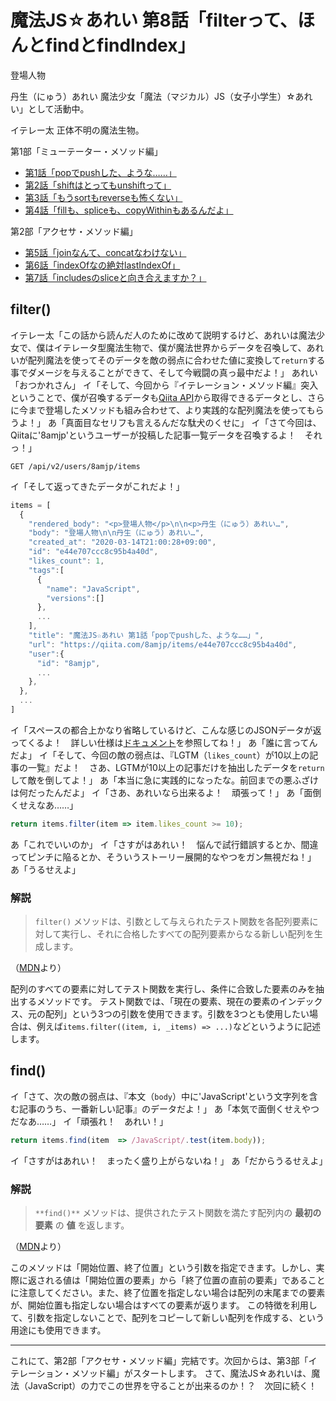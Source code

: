 # 魔法JS☆あれい 第8話「filterって、ほんとfindとfindIndex」

登場人物

丹生（にゅう）あれい
魔法少女「魔法（マジカル）JS（女子小学生）☆あれい」として活動中。

イテレー太
正体不明の魔法生物。

第1部「ミューテーター・メソッド編」
* [第1話「popでpushした、ような……」](https://qiita.com/8amjp/items/e44e707ccc8c95b4a40d)
* [第2話「shiftはとってもunshiftって」](https://qiita.com/8amjp/items/3fc1b2defd28ba1c2df3)
* [第3話「もうsortもreverseも怖くない」](https://qiita.com/8amjp/items/86f5294981fbebd3fe2d)
* [第4話「fillも、spliceも、copyWithinもあるんだよ」](https://qiita.com/8amjp/items/0741e35b70ea32711265)

第2部「アクセサ・メソッド編」
* [第5話「joinなんて、concatなわけない」](https://qiita.com/8amjp/items/229c41ad2146728abd89)
* [第6話「indexOfなの絶対lastIndexOf」](https://qiita.com/8amjp/items/f7e421722e419c1c0a7d)
* [第7話「includesのsliceと向き合えますか？」](https://qiita.com/8amjp/items/007ac192399225db3843)

## filter()

イテレー太「この話から読んだ人のために改めて説明するけど、あれいは魔法少女で、僕はイテレータ型魔法生物で、僕が魔法世界からデータを召喚して、あれいが配列魔法を使ってそのデータを敵の弱点に合わせた値に変換して`return`する事でダメージを与えることができて、そして今戦闘の真っ最中だよ！」
あれい「おつかれさん」
イ「そして、今回から『イテレーション・メソッド編』突入ということで、僕が召喚するデータも[Qiita API](https://qiita.com/api/v2/docs)から取得できるデータとし、さらに今まで登場したメソッドも組み合わせて、より実践的な配列魔法を使ってもらうよ！」
あ「真面目なセリフも言えるんだな駄犬のくせに」
イ「さて今回は、Qiitaに'8amjp'というユーザーが投稿した記事一覧データを召喚するよ！　それっ！」

```
GET /api/v2/users/8amjp/items
```

イ「そして返ってきたデータがこれだよ！」

```js
items = [
  {
    "rendered_body": "<p>登場人物</p>\n\n<p>丹生（にゅう）あれい…",
    "body": "登場人物\n\n丹生（にゅう）あれい…",
    "created_at": "2020-03-14T21:00:28+09:00",
    "id": "e44e707ccc8c95b4a40d",
    "likes_count": 1,
    "tags":[
      {
        "name": "JavaScript",
        "versions":[]
      },
      ...
    ],
    "title": "魔法JS☆あれい 第1話「popでpushした、ような……」",
    "url": "https://qiita.com/8amjp/items/e44e707ccc8c95b4a40d",
    "user":{
      "id": "8amjp",
      ...
    },
  },
  ...
]
```

イ「スペースの都合上かなり省略しているけど、こんな感じのJSONデータが返ってくるよ！　詳しい仕様は[ドキュメント](https://qiita.com/api/v2/docs#get-apiv2usersuser_iditems)を参照してね！」
あ「誰に言ってんだよ」
イ「そして、今回の敵の弱点は、『LGTM（`likes_count`）が10以上の記事の一覧』だよ！　さあ、LGTMが10以上の記事だけを抽出したデータを`return`して敵を倒してよ！」
あ「本当に急に実践的になったな。前回までの悪ふざけは何だったんだよ」
イ「さあ、あれいなら出来るよ！　頑張って！」
あ「面倒くせえなあ……」

```js
return items.filter(item => item.likes_count >= 10);
```

あ「これでいいのか」
イ「さすがはあれい！　悩んで試行錯誤するとか、間違ってピンチに陥るとか、そういうストーリー展開的なやつをガン無視だね！」
あ「うるせえよ」

### 解説

> `filter()` メソッドは、引数として与えられたテスト関数を各配列要素に対して実行し、それに合格したすべての配列要素からなる新しい配列を生成します。

（[MDN](https://developer.mozilla.org/ja/docs/Web/JavaScript/Reference/Global_Objects/Array/filter)より）

配列のすべての要素に対してテスト関数を実行し、条件に合致した要素のみを抽出するメソッドです。
テスト関数では、「現在の要素、現在の要素のインデックス、元の配列」という3つの引数を使用できます。引数を3つとも使用したい場合は、例えば`items.filter((item, i, _items) => ...)`などというように記述します。

## find()

イ「さて、次の敵の弱点は、『本文（`body`）中に'JavaScript'という文字列を含む記事のうち、一番新しい記事』のデータだよ！」
あ「本気で面倒くせえやつだなあ……」
イ「頑張れ！　あれい！」

```js
return items.find(item  => /JavaScript/.test(item.body));
```

イ「さすがはあれい！　まったく盛り上がらないね！」
あ「だからうるせえよ」

### 解説

> `**find()**` メソッドは、提供されたテスト関数を満たす配列内の **最初の要素** の **値** を返します。

（[MDN](https://developer.mozilla.org/ja/docs/Web/JavaScript/Reference/Global_Objects/Array/slice)より）

このメソッドは「開始位置、終了位置」という引数を指定できます。しかし、実際に返される値は「開始位置の要素」から「終了位置の直前の要素」であることに注意してください。また、終了位置を指定しない場合は配列の末尾までの要素が、開始位置も指定しない場合はすべての要素が返ります。
この特徴を利用して、引数を指定しないことで、配列をコピーして新しい配列を作成する、という用途にも使用できます。

----
これにて、第2部「アクセサ・メソッド編」完結です。次回からは、第3部「イテレーション・メソッド編」がスタートします。
さて、魔法JS☆あれいは、魔法（JavaScript）の力でこの世界を守ることが出来るのか！？　次回に続く！
<!--stackedit_data:
eyJoaXN0b3J5IjpbLTMzNTk1MDIwMywzMjkzOTQzOTQsOTE1ND
A0Mzk1LDIxMTc0OTgxMDAsMTk3NTgzMjQ0NiwtNzczMjY5NDUw
LDM5MTYwNTYyMywtMTIwOTMxMjE4LDE3Nzc4NjcxOTRdfQ==
-->